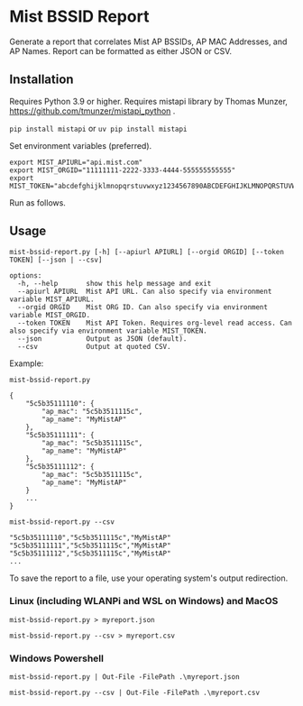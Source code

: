 # Mist BSSID Report

Generate a report that correlates Mist AP BSSIDs, AP MAC Addresses, and AP Names.
Report can be formatted as either JSON or CSV.


## Installation

Requires Python 3.9 or higher.
Requires mistapi library by Thomas Munzer, https://github.com/tmunzer/mistapi_python .

`pip install mistapi`
or
`uv pip install mistapi`

Set environment variables (preferred).
```
export MIST_APIURL="api.mist.com"
export MIST_ORGID="11111111-2222-3333-4444-555555555555"
export MIST_TOKEN="abcdefghijklmnopqrstuvwxyz1234567890ABCDEFGHIJKLMNOPQRSTUVWXYZ"
```

Run as follows.


## Usage

`mist-bssid-report.py [-h] [--apiurl APIURL] [--orgid ORGID] [--token TOKEN] [--json | --csv]`

```
options:
  -h, --help       show this help message and exit
  --apiurl APIURL  Mist API URL. Can also specify via environment variable MIST_APIURL.
  --orgid ORGID    Mist ORG ID. Can also specify via environment variable MIST_ORGID.
  --token TOKEN    Mist API Token. Requires org-level read access. Can also specify via environment variable MIST_TOKEN.
  --json           Output as JSON (default).
  --csv            Output at quoted CSV.
```


Example:

```
mist-bssid-report.py

{
    "5c5b35111110": {
        "ap_mac": "5c5b3511115c",
        "ap_name": "MyMistAP"
    },
    "5c5b35111111": {
        "ap_mac": "5c5b3511115c",
        "ap_name": "MyMistAP"
    },
    "5c5b35111112": {
        "ap_mac": "5c5b3511115c",
        "ap_name": "MyMistAP"
    }
    ...
}
```

```
mist-bssid-report.py --csv

"5c5b35111110","5c5b3511115c","MyMistAP"
"5c5b35111111","5c5b3511115c","MyMistAP"
"5c5b35111112","5c5b3511115c","MyMistAP"
...
```


To save the report to a file, use your operating system's output redirection.

### Linux (including WLANPi and WSL on Windows) and MacOS

`mist-bssid-report.py > myreport.json`

`mist-bssid-report.py --csv > myreport.csv`


### Windows Powershell

`mist-bssid-report.py | Out-File -FilePath .\myreport.json`

`mist-bssid-report.py --csv | Out-File -FilePath .\myreport.csv`
